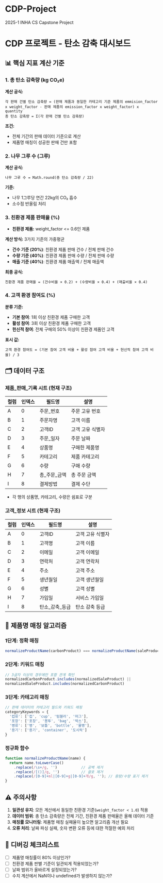 # CDP-Project
2025-1 INHA CS Capstone Project

# CDP 프로젝트 - 탄소 감축 대시보드

## 📊 핵심 지표 계산 기준

### 1. 총 탄소 감축량 (kg CO₂e)

**계산 공식:**
```
각 판매 건별 탄소 감축량 = (판매 제품과 동일한 카테고리 기준 제품의 emmision_factor x weight_factor - 판매 제품의 emission_factor x weight_factor) x quantity
총 탄소 감축량 = Σ(각 판매 건별 탄소 감축량)
```

**조건:**
- 전체 기간의 판매 데이터 기준으로 계산
- 제품명 매칭이 성공한 판매 건만 포함

### 2. 나무 그루 수 (그루)

**계산 공식:**
```
나무 그루 수 = Math.round(총 탄소 감축량 / 22)
```

**기준:**
- 나무 1그루당 연간 22kg의 CO₂ 흡수
- 소수점 반올림 처리

### 3. 친환경 제품 판매율 (%)

- **친환경 제품:** weight_factor <= 0.6인 제품

**계산 방식:** 3가지 기준의 가중평균
- **건수 기준 (20%)**: 친환경 제품 판매 건수 / 전체 판매 건수
- **수량 기준 (40%)**: 친환경 제품 판매 수량 / 전체 판매 수량  
- **매출 기준 (40%)**: 친환경 제품 매출액 / 전체 매출액

**최종 공식:**
```
친환경 제품 판매율 = (건수비율 × 0.2) + (수량비율 × 0.4) + (매출비율 × 0.4)
```

### 4. 고객 환경 참여도 (%)

**분류 기준:**
- **기본 참여**: 1회 이상 친환경 제품 구매한 고객
- **활성 참여**: 3회 이상 친환경 제품 구매한 고객
- **헌신적 참여**: 전체 구매의 50% 이상이 친환경 제품인 고객

**표시 값:**
```
고객 환경 참여도 = (기본 참여 고객 비율 + 활성 참여 고객 비율 + 헌신적 참여 고객 비율) / 3
```

## 🗂️ 데이터 구조

### 제품_판매_기록 시트 (현재 구조)

| 컬럼 | 인덱스 | 필드명 | 설명 |
|------|--------|--------|------|
| A | 0 | 주문_번호 | 주문 고유 번호 |
| B | 1 | 주문자명 | 고객 이름 |
| C | 2 | 고객ID | 고객 고유 식별자 |
| D | 3 | 주문_일자 | 주문 날짜 |
| E | 4 | 상품명 | 구매한 제품명 |
| F | 5 | 카테고리 | 제품 카테고리 |
| G | 6 | 수량 | 구매 수량 |
| H | 7 | 총_주문_금액 | 총 주문 금액 |
| I | 8 | 결제방법 | 결제 수단 |

- 각 행의 상품명, 카테고리, 수량은 쉼표로 구분

### 고객_정보 시트 (현재 구조)

| 컬럼 | 인덱스 | 필드명 | 설명 |
|------|--------|--------|------|
| A | 0 | 고객ID | 고객 고유 식별자 |
| B | 1 | 고객명 | 고객 이름 |
| C | 2 | 이메일 | 고객 이메일 |
| D | 3 | 연락처 | 고객 연락처 |
| E | 4 | 주소 | 고객 주소 |
| F | 5 | 생년월일 | 고객 생년월일 |
| G | 6 | 성별 | 고객 성별 |
| H | 7 | 가입일 | 서비스 가입일 |
| I | 8 | 탄소_감축_등급 | 탄소 감축 등급 |

## 🔧 제품명 매칭 알고리즘

### 1단계: 정확 매칭
```javascript
normalizeProductName(carbonProduct) === normalizeProductName(saleProduct)
```

### 2단계: 키워드 매칭
```javascript
// 3글자 이상의 경우에만 포함 관계 확인
normalizedCarbonProduct.includes(normalizedSaleProduct) || 
normalizedSaleProduct.includes(normalizedCarbonProduct)
```

### 3단계: 카테고리 매칭
```javascript
// 판매 데이터의 카테고리 필드와 키워드 매핑
categoryKeywords = {
  '컵류': ['컵', 'cup', '텀블러', '머그'],
  '포장': ['포장', '봉투', 'bag', '박스'],
  '병류': ['병', '보틀', 'bottle', '물병'],
  '용기': ['용기', 'container', '도시락']
}
```

### 정규화 함수
```javascript
function normalizeProductName(name) {
  return name.toLowerCase()
    .replace(/\s+/g, '')           // 공백 제거
    .replace(/[()]/g, '')          // 괄호 제거
    .replace(/[0-9]+ml|[0-9]+g|[0-9]+개/g, ''); // 용량/수량 표기 제거
}
```

## ⚠️ 주의사항

1. **일관성 유지**: 모든 계산에서 동일한 친환경 기준(`weight_factor < 1.0`) 적용
2. **데이터 범위**: 총 탄소 감축량은 전체 기간, 친환경 제품 판매율은 올해 데이터 기준
3. **매칭률 모니터링**: 제품명 매칭 실패율이 높으면 알고리즘 개선 필요
4. **오류 처리**: 날짜 파싱 실패, 숫자 변환 오류 등에 대한 적절한 예외 처리

## 🐛 디버깅 체크리스트

- [ ] 제품명 매칭률이 80% 이상인가?
- [ ] 친환경 제품 판별 기준이 일관되게 적용되었는가?
- [ ] 날짜 범위가 올바르게 설정되었는가?
- [ ] 수치 계산에서 NaN이나 undefined가 발생하지 않는가?
